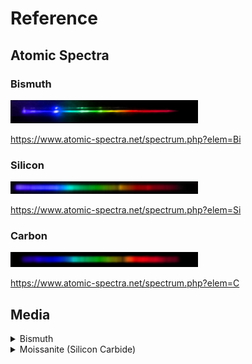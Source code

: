# Reference

## Atomic Spectra

### Bismuth

<img src="img/Bi.png" alt="Bismuth" width="300" />

<https://www.atomic-spectra.net/spectrum.php?elem=Bi>

### Silicon

<img src="img/Si.png" alt="Silicon" width="300" />

<https://www.atomic-spectra.net/spectrum.php?elem=Si>

### Carbon

<img src="img/C.png" alt="Carbon" width="300" />

<https://www.atomic-spectra.net/spectrum.php?elem=C>

## Media

<details>
  <summary>Bismuth</summary>

  [![Pure](https://upload.wikimedia.org/wikipedia/commons/e/ef/Bismuth_crystals_and_1cm3_cube.jpg)](https://commons.wikimedia.org/wiki/File:Bismuth_crystals_and_1cm3_cube.jpg)

  [![Oxidized](https://upload.wikimedia.org/wikipedia/commons/7/75/Bi-crystal.jpg)](https://commons.wikimedia.org/wiki/File:Bi-crystal.jpg)

  [![Both](https://upload.wikimedia.org/wikipedia/commons/1/1f/Wismut_Kristall_und_1cm3_Wuerfel.jpg)](https://commons.wikimedia.org/wiki/File:Wismut_Kristall_und_1cm3_Wuerfel.jpg)

  <iframe width="560" height="315" src="https://www.youtube-nocookie.com/embed/VmjrmdPNhtE?si=8RtteqVZ8DWCS2RW" title="YouTube video player" frameborder="0" allow="accelerometer; autoplay; clipboard-write; encrypted-media; gyroscope; picture-in-picture; web-share" referrerpolicy="strict-origin-when-cross-origin" allowfullscreen></iframe>
</details>

<details>
  <summary>Moissanite (Silicon Carbide)</summary>

  [![Hexagon crystal](https://upload.wikimedia.org/wikipedia/commons/9/92/Cristal_Carborandum%2C_Carborundum%2C_Moissanite_artificielle_FL_GLAM_MHNL_02.JPG)](https://commons.wikimedia.org/wiki/File:Cristal_Carborandum,_Carborundum,_Moissanite_artificielle_FL_GLAM_MHNL_02.JPG)
  
  [![Side view](https://upload.wikimedia.org/wikipedia/commons/0/08/Silicon_carbid_-_side_view.jpg)](https://commons.wikimedia.org/wiki/File:Silicon_carbid_-_side_view.jpg)

  <iframe width="560" height="315" src="https://www.youtube-nocookie.com/embed/dqPHoNUpLO8?si=aWUX9sLvNOgCyarY" title="YouTube video player" frameborder="0" allow="accelerometer; autoplay; clipboard-write; encrypted-media; gyroscope; picture-in-picture; web-share" referrerpolicy="strict-origin-when-cross-origin" allowfullscreen></iframe>

</details>
